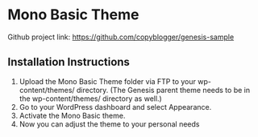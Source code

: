 # Mono Basic Theme

Github project link: https://github.com/copyblogger/genesis-sample


## Installation Instructions

1. Upload the Mono Basic Theme folder via FTP to your wp-content/themes/ directory. (The Genesis parent theme needs to be in the wp-content/themes/ directory as well.)
2. Go to your WordPress dashboard and select Appearance.
3. Activate the Mono Basic theme.
4. Now you can adjust the theme to your personal needs
